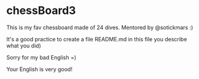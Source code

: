 # chessBoard3
This is my fav chessboard made of 24 dives. Mentored by @sotickmars :)

It's a good practice to create a file README.md
in this file you describe what you did)

Sorry for my bad English =)

Your English is very good!
